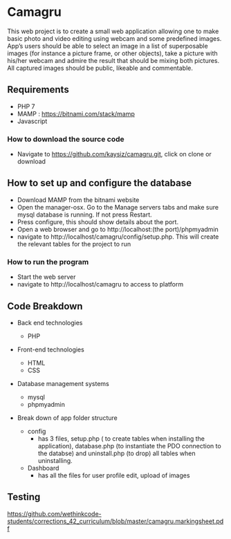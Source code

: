 # Camagru

This web project is to create a small web application allowing one to make basic photo and video editing using webcam and some predefined images. App’s users should be able to select an image in a list of superposable images (for instance a picture frame, or other objects), take a picture with his/her webcam and admire the result that should be mixing both pictures. All captured images should be public, likeable and commentable.

## Requirements

- PHP 7
- MAMP : https://bitnami.com/stack/mamp
- Javascript


### How to download the source code

- Navigate to https://github.com/kaysiz/camagru.git, click on clone or download

## How to set up and configure the database
- Download MAMP from the bitnami website
- Open the manager-osx. Go to the Manage servers tabs and make sure mysql database is running. If not press Restart.
- Press configure, this should show details about the port.
- Open a web browser and go to http://localhost:(the port)/phpmyadmin
- navigate to http://localhost/camagru/config/setup.php. This will create the relevant tables for the project to run


### How to run the program

- Start the web server
- navigate to http://localhost/camagru to access to platform

## Code Breakdown
- Back end technologies
    - PHP

- Front-end technologies
    - HTML
    - CSS
    
- Database management systems
    - mysql
    - phpmyadmin

- Break down of app folder structure
    - config
        - has 3 files, setup.php ( to create tables when installing the application), database.php (to instantiate the PDO connection to the databse) and uninstall.php (to drop) all tables when uninstalling.
    - Dashboard
        * has all the files for user profile edit, upload of images
## Testing

https://github.com/wethinkcode-students/corrections_42_curriculum/blob/master/camagru.markingsheet.pdf
